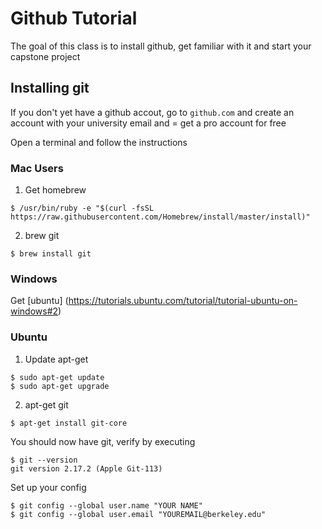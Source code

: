 # Github Tutorial

The goal of this class is to install github, get familiar with it and start your capstone project

## Installing git
If you don't yet have a github accout, go to `github.com` and create an account with your university email and = get a pro account for free

Open a terminal and follow the instructions

### Mac Users
1. Get homebrew
```console
$ /usr/bin/ruby -e "$(curl -fsSL https://raw.githubusercontent.com/Homebrew/install/master/install)"
```

2. brew git
```console
$ brew install git
```

### Windows
Get [ubuntu] (https://tutorials.ubuntu.com/tutorial/tutorial-ubuntu-on-windows#2)

### Ubuntu
1. Update apt-get
```console
$ sudo apt-get update
$ sudo apt-get upgrade
```

2. apt-get git
```console
$ apt-get install git-core
```

You should now have git, verify by executing
```console
$ git --version
git version 2.17.2 (Apple Git-113)
```

Set up your config
```console
$ git config --global user.name "YOUR NAME"
$ git config --global user.email "YOUREMAIL@berkeley.edu"
```
